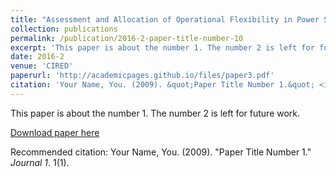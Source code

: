 ```yaml
---
title: "Assessment and Allocation of Operational Flexibility in Power Systems with Distributed Resources"
collection: publications
permalink: /publication/2016-2-paper-title-number-10
excerpt: 'This paper is about the number 1. The number 2 is left for future work.'
date: 2016-2
venue: 'CIRED'
paperurl: 'http://academicpages.github.io/files/paper3.pdf'
citation: 'Your Name, You. (2009). &quot;Paper Title Number 1.&quot; <i>Journal 1</i>. 1(1).'
---
```

This paper is about the number 1. The number 2 is left for future work.

[Download paper here](http://academicpages.github.io/files/paper3.pdf)

Recommended citation: Your Name, You. (2009). "Paper Title Number 1." <i>Journal 1</i>. 1(1).